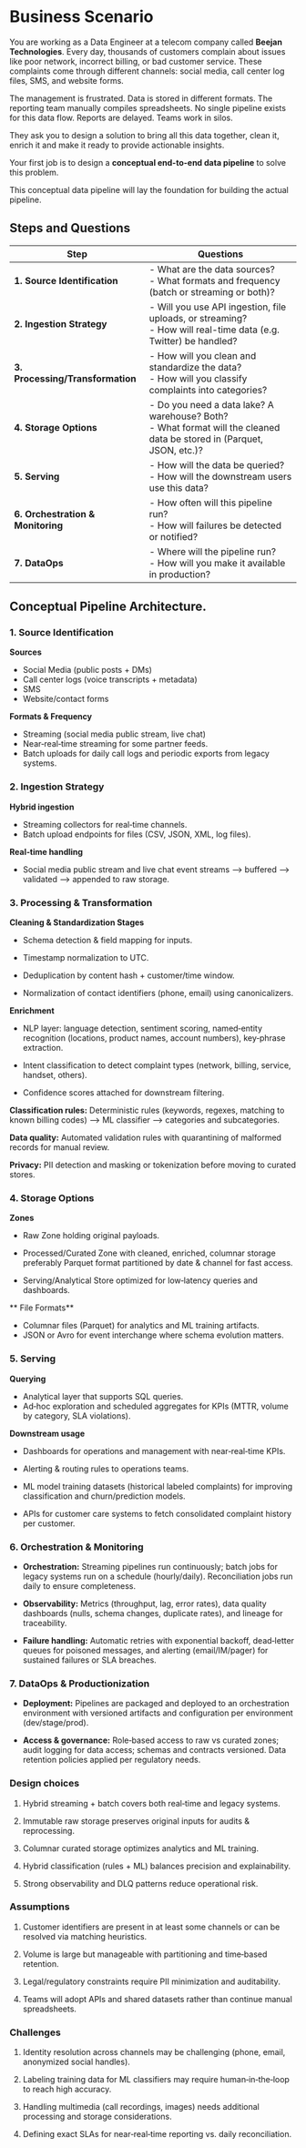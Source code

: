 # Business Scenario

You are working as a Data Engineer at a telecom company called **Beejan Technologies**. Every day, thousands of customers complain about issues like poor network, incorrect billing, or bad customer service. These complaints come through different channels: social media, call center log files, SMS, and website forms.  

The management is frustrated. Data is stored in different formats. The reporting team manually compiles spreadsheets. No single pipeline exists for this data flow. Reports are delayed. Teams work in silos.  

They ask you to design a solution to bring all this data together, clean it, enrich it and make it ready to provide actionable insights.  

Your first job is to design a **conceptual end-to-end data pipeline** to solve this problem.  

This conceptual data pipeline will lay the foundation for building the actual pipeline. 

## Steps and Questions

| Step                          | Questions                                                                 |
|-------------------------------|---------------------------------------------------------------------------|
| **1. Source Identification**  | - What are the data sources? <br> - What formats and frequency (batch or streaming or both)? |
| **2. Ingestion Strategy**     | - Will you use API ingestion, file uploads, or streaming? <br> - How will real-time data (e.g. Twitter) be handled? |
| **3. Processing/Transformation** | - How will you clean and standardize the data? <br> - How will you classify complaints into categories? |
| **4. Storage Options**        | - Do you need a data lake? A warehouse? Both? <br> - What format will the cleaned data be stored in (Parquet, JSON, etc.)? |
| **5. Serving**                | - How will the data be queried? <br> - How will the downstream users use this data? |
| **6. Orchestration & Monitoring** | - How often will this pipeline run? <br> - How will failures be detected or notified? |
| **7. DataOps**                | - Where will the pipeline run? <br> - How will you make it available in production? |


## Conceptual Pipeline Architecture.

### 1. Source Identification
**Sources**
- Social Media (public posts + DMs)
- Call center logs (voice transcripts + metadata)
- SMS
- Website/contact forms

**Formats & Frequency** 
- Streaming (social media public stream, live chat)
- Near‑real‑time streaming for some partner feeds.
- Batch uploads for daily call logs and periodic exports from legacy systems.

### 2. Ingestion Strategy

**Hybrid ingestion**
- Streaming collectors for real‑time channels.
- Batch upload endpoints for files (CSV, JSON, XML, log files).

**Real‑time handling**
- Social media public stream and live chat event streams --> buffered --> validated --> appended to raw storage.

### 3. Processing & Transformation

**Cleaning & Standardization Stages**

- Schema detection & field mapping for inputs.

- Timestamp normalization to UTC.

- Deduplication by content hash + customer/time window.
  
- Normalization of contact identifiers (phone, email) using canonicalizers.

**Enrichment**

- NLP layer: language detection, sentiment scoring, named‑entity recognition (locations, product names, account numbers), key‑phrase extraction.

- Intent classification to detect complaint types (network, billing, service, handset, others).

- Confidence scores attached for downstream filtering.

**Classification rules:**  Deterministic rules (keywords, regexes, matching to known billing codes) --> ML classifier --> categories and subcategories.

**Data quality:** Automated validation rules with quarantining of malformed records for manual review.

**Privacy:** PII detection and masking or tokenization before moving to curated stores.

### 4. Storage Options

**Zones**

- Raw Zone holding original payloads.

- Processed/Curated Zone with cleaned, enriched, columnar storage preferably Parquet format partitioned by date & channel for fast access.

- Serving/Analytical Store optimized for low‑latency queries and dashboards.

** File Formats** 
- Columnar files (Parquet) for analytics and ML training artifacts.
- JSON or Avro for event interchange where schema evolution matters.

### 5. Serving

**Querying** 
- Analytical layer that supports SQL queries.
- Ad‑hoc exploration and scheduled aggregates for KPIs (MTTR, volume by category, SLA violations).

**Downstream usage**

- Dashboards for operations and management with near‑real‑time KPIs.

- Alerting & routing rules to operations teams.

- ML model training datasets (historical labeled complaints) for improving classification and churn/prediction models.

- APIs for customer care systems to fetch consolidated complaint history per customer.

### 6. Orchestration & Monitoring

- **Orchestration:** Streaming pipelines run continuously; batch jobs for legacy systems run on a schedule (hourly/daily). Reconciliation jobs run daily to ensure completeness.

- **Observability:** Metrics (throughput, lag, error rates), data quality dashboards (nulls, schema changes, duplicate rates), and lineage for traceability.

- **Failure handling:** Automatic retries with exponential backoff, dead‑letter queues for poisoned messages, and alerting (email/IM/pager) for sustained failures or SLA breaches.

### 7. DataOps & Productionization

- **Deployment:** Pipelines are packaged and deployed to an orchestration environment with versioned artifacts and configuration per environment (dev/stage/prod).

- **Access & governance:** Role‑based access to raw vs curated zones; audit logging for data access; schemas and contracts versioned. Data retention policies applied per regulatory needs.

### Design choices

1. Hybrid streaming + batch covers both real‑time and legacy systems.

2. Immutable raw storage preserves original inputs for audits & reprocessing.

3. Columnar curated storage optimizes analytics and ML training.

4. Hybrid classification (rules + ML) balances precision and explainability.

5. Strong observability and DLQ patterns reduce operational risk.

### Assumptions

1. Customer identifiers are present in at least some channels or can be resolved via matching heuristics.

2. Volume is large but manageable with partitioning and time‑based retention.

3. Legal/regulatory constraints require PII minimization and auditability.

4. Teams will adopt APIs and shared datasets rather than continue manual spreadsheets.

### Challenges

1. Identity resolution across channels may be challenging (phone, email, anonymized social handles).

2. Labeling training data for ML classifiers may require human‑in‑the‑loop to reach high accuracy.

3. Handling multimedia (call recordings, images) needs additional processing and storage considerations.

4. Defining exact SLAs for near‑real‑time reporting vs. daily reconciliation.
